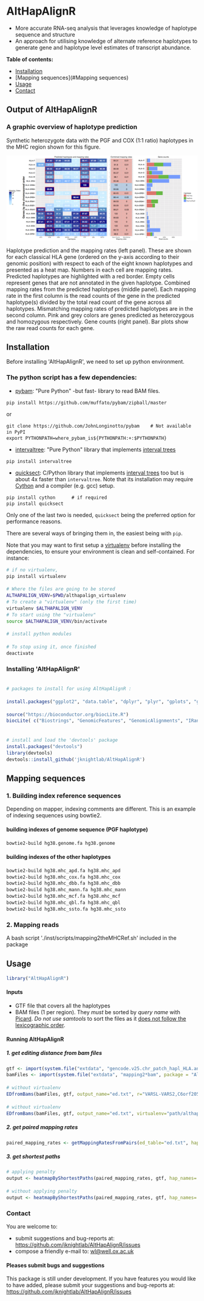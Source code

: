 # AltHapAlignR

* More accurate RNA-seq analysis that leverages knowledge of haplotype sequence and structure
* An approach for utilising knowledge of alternate reference haplotypes to generate gene and haplotype level estimates of transcript abundance. 




**Table of contents:**

* [Installation](#installation)
* [Mapping sequences](#Mapping sequences)
* [Usage](#usage)
* [Contact](#contact)



## Output of AltHapAlignR

### A graphic overview of haplotype prediction
Synthetic heterozygote data with the PGF and COX (1:1 ratio) haplotypes in the MHC region shown for this figure.

![](./img/output.png)


Haplotype prediction and the mapping rates (left panel). These are shown for each classical HLA gene (ordered on the y-axis according to their genomic position) with respect to each of the eight known haplotypes and presented as a heat map. Numbers in each cell are mapping rates. Predicted haplotypes are highlighted with a red border. Empty cells represent genes that are not annotated in the given haplotype. Combined mapping rates from the predicted haplotypes (middle panel). Each mapping rate in the first column is the read counts of the gene in the predicted haplotype(s) divided by the total read count of the gene across all haplotypes. Mismatching mapping rates of predicted haplotypes are in the second column. Pink and grey colors are genes predicted as heterozygous and homozygous respectively. Gene counts (right panel). Bar plots show the raw read counts for each gene.  



## Installation

Before installing 'AltHapAlignR', we need to set up python environment. 

### The python script has a few dependencies:

* [pybam](https://github.com/JohnLonginotto/pybam): "Pure Python" -but
  fast- library to read BAM files. 


```
pip install https://github.com/muffato/pybam/zipball/master
```
or
```
git clone https://github.com/JohnLonginotto/pybam    # Not available in PyPI
export PYTHONPATH=where_pybam_is${PYTHONPATH:+:$PYTHONPATH}

```
* [intervaltree](https://pypi.python.org/pypi/intervaltree): "Pure Python"
  library that implements [interval trees](https://en.wikipedia.org/wiki/Interval_tree)
```
pip install intervaltree
```
  
* [quicksect](https://pypi.python.org/pypi/quicksect): C/Python library
  that implements [interval trees](https://en.wikipedia.org/wiki/Interval_tree)
  too but is about 4x faster than `intervaltree`. Note that its
  installation may require [Cython](https://pypi.python.org/pypi/Cython)
  and a compiler (e.g. gcc) setup.
```
pip install cython      # if required
pip install quicksect
```
Only one of the last two is needed, `quicksect` being the preferred
option for performance reasons.

There are several ways of bringing them in, the easiest being with `pip`.

Note that you may want to first setup a [virtualenv](https://virtualenv.pypa.io)
before installing the dependencies, to ensure your environment is clean and
self-contained. For instance:

```sh
# if no virtualenv, 
pip install virtualenv

# Where the files are going to be stored
ALTHAPALIGN_VENV=$PWD/althapalign_virtualenv
# To create a "virtualenv" (only the first time)
virtualenv $ALTHAPALIGN_VENV
# To start using the "virtualenv"
source $ALTHAPALIGN_VENV/bin/activate

# install python modules

# To stop using it, once finished
deactivate
```


### Installing 'AltHapAlignR'

```R

# packages to install for using AltHapAlignR :

install.packages("ggplot2", "data.table", "dplyr", "plyr", "gplots", "grid", "gridExtra", "igraph", "reshape2", "doParallel", "foreach" , "sqldf")

source("https://bioconductor.org/biocLite.R")
biocLite( c("Biostrings", "GenomicFeatures", "GenomicAlignments", "IRanges", "GenomicRanges", "Rsamtools", "rtracklayer") )


# install and load the 'devtools' package
install.packages("devtools")
library(devtools)
devtools::install_github('jknightlab/AltHapAlignR')

```



## Mapping sequences


### 1. Building index reference sequences

Depending on mapper, indexing comments are different. This is an example of indexing sequences using bowtie2. 


####  building indexes of genome sequence (PGF haplotype)
`bowtie2-build hg38.genome.fa hg38.genome`
  
####   building indexes of the other haplotypes 
```bash
bowtie2-build hg38.mhc_apd.fa hg38.mhc_apd
bowtie2-build hg38.mhc_cox.fa hg38.mhc_cox
bowtie2-build hg38.mhc_dbb.fa hg38.mhc_dbb
bowtie2-build hg38.mhc_mann.fa hg38.mhc_mann
bowtie2-build hg38.mhc_mcf.fa hg38.mhc_mcf
bowtie2-build hg38.mhc_qbl.fa hg38.mhc_qbl
bowtie2-build hg38.mhc_ssto.fa hg38.mhc_ssto
```


### 2. Mapping reads

A bash script './inst/scripts/mapping2theMHCRef.sh' included in the package 




## Usage


```R
library("AltHapAlignR")

```


#### Inputs

* GTF file that covers all the haplotypes
* BAM files (1 per region). They *must* be sorted by *query name* with
  [Picard](http://broadinstitute.github.io/picard/). *Do not use samtools*
  to sort the files as it [does not follow the lexicographic
  order](https://github.com/samtools/hts-specs/issues/5).


#### Running AltHapAlignR

##### 1. get editing distance from bam files

```R
gtf <- import(system.file("extdata", "gencode.v25.chr_patch_hapl_HLA.annotation.gtf", package = "AltHapAlignR"))
bamFiles <- import(system.file("extdata", "mapping2*bam", package = "AltHapAlignR"))

# without virtualenv
EDfromBams(bamFiles, gtf, output_name="ed.txt", r="VARSL-VARS2,C6orf205-MUC21")

# without virtualenv
EDfromBams(bamFiles, gtf, output_name="ed.txt", virtualenv="path/althapalign_virtualenv", r="VARSL-VARS2,C6orf205-MUC21")

```

##### 2. get paired mapping rates

```R
paired_mapping_rates <- getMappingRatesFromPairs(ed_table="ed.txt", hap_names=c("apd", "cox", "dbb", "mann", "mcf", "pgf", "qbl", "ssto"), read_length=50)
```

##### 3. get shortest paths

```R
# applying penalty
output <- heatmapByShortestPaths(paired_mapping_rates, gtf, hap_names= c("apd", "cox", "dbb", "mann", "mcf", "pgf", "qbl", "ssto"), penalty=1, sample_name="penalty0")

# without applying penalty
output <- heatmapByShortestPaths(paired_mapping_rates, gtf, hap_names= c("apd", "cox", "dbb", "mann", "mcf", "pgf", "qbl", "ssto"), penalty=0, sample_name="penalty0")

```

### Contact

You are welcome to:

* submit suggestions and bug-reports at: <https://github.com/jknightlab/AltHapAlignR/issues>
* compose a friendly e-mail to: <wl@well.ox.ac.uk>



#### Pleases submit bugs and suggestions

This package is still under development. If you have features you would like to have added, please submit your suggestions and bug-reports at: <https://github.com/jknightlab/AltHapAlignR/issues>
